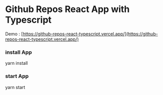 # Github Repos React App with Typescript

Demo : [https://github-repos-react-typescript.vercel.app/](https://github-repos-react-typescript.vercel.app/)

### install App 
yarn install

### start App 
yarn start


